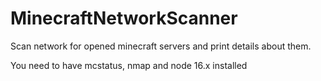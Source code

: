 # MinecraftNetworkScanner
Scan network for opened minecraft servers and print details about them.


You need to have mcstatus, nmap and node 16.x installed
